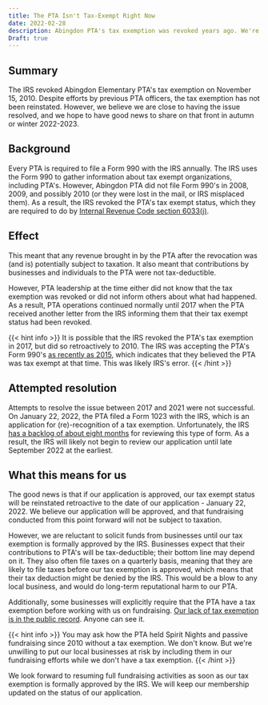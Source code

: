 ```yaml
---
title: The PTA Isn't Tax-Exempt Right Now
date: 2022-02-28
description: Abingdon PTA's tax exemption was revoked years ago. We're working on having it reinstated.
Draft: true
---
```


## Summary

The IRS revoked Abingdon Elementary PTA's tax exemption on November 15, 2010. Despite efforts by previous PTA officers, the tax exemption has not been reinstated. However, we believe we are close to having the issue resolved, and we hope to have good news to share on that front in autumn or winter 2022-2023.

## Background

Every PTA is required to file a Form 990 with the IRS annually. The IRS uses the Form 990 to gather information about tax exempt organizations, including PTA's. However, Abingdon PTA did not file Form 990's in 2008, 2009, and possibly 2010 (or they were lost in the mail, or IRS misplaced them). As a result, the IRS revoked the PTA's tax exempt status, which they are required to do by [Internal Revenue Code section 6033(j)](https://uscode.house.gov/view.xhtml?req=granuleid:USC-prelim-title26-section6033&num=0&edition=prelim).

## Effect

This meant that any revenue brought in by the PTA after the revocation was (and is) potentially subject to taxation. It also meant that contributions by businesses and individuals to the PTA were not tax-deductible.

However, PTA leadership at the time either did not know that the tax exemption was revoked or did not inform others about what had happened. As a result, PTA operations continued normally until 2017 when the PTA received another letter from the IRS informing them that their tax exempt status had been revoked.

{{< hint info >}}
It is possible that the IRS revoked the PTA's tax exemption in 2017, but did so retroactively to 2010. The IRS was accepting the PTA's Form 990's [as recently as 2015](https://projects.propublica.org/nonprofits/display_990/521289072/2016_06_EO%2F52-1289072_990EZ_201506), which indicates that they believed the PTA was tax exempt at that time. This was likely IRS's error.
{{< /hint >}}

## Attempted resolution

Attempts to resolve the issue between 2017 and 2021 were not successful. On January 22, 2022, the PTA filed a Form 1023 with the IRS, which is an application for (re)-recognition of a tax exemption. Unfortunately, the IRS [has a backlog of about eight months](https://www.irs.gov/charities-non-profits/charitable-organizations/wheres-my-application-for-tax-exempt-status) for reviewing this type of form. As a result, the IRS will likely not begin to review our application until late September 2022 at the earliest.

## What this means for us

The good news is that if our application is approved, our tax exempt status will be reinstated retroactive to the date of our application - January 22, 2022. We believe our application will be approved, and that fundraising conducted from this point forward will not be subject to taxation.

However, we are reluctant to solicit funds from businesses until our tax exemption is formally approved by the IRS. Businesses expect that their contributions to PTA's will be tax-deductible; their bottom line may depend on it. They also often file taxes on a quarterly basis, meaning that they are likely to file taxes before our tax exemption is approved, which means that their tax deduction might be denied by the IRS. This would be a blow to any local business, and would do long-term reputational harm to our PTA.

Additionally, some businesses will explicitly require that the PTA have a tax exemption before working with us on fundraising. [Our lack of tax exemption is in the public record](https://apps.irs.gov/app/eos/detailsPage?ein=521289072&name=VIRGINIA%20CONGRESS%20OF%20PARENTS%20AND&city=ARLINGTON&state=VA&countryAbbr=US&dba=TEACHERSABINGDON&type=REVOCATION&orgTags=REVOCATION). Anyone can see it.

{{< hint info >}}
You may ask how the PTA held Spirit Nights and passive fundraising since 2010 without a tax exemption. We don't know. But we're unwilling to put our local businesses at risk by including them in our fundraising efforts while we don't have a tax exemption.
{{< /hint >}}

We look forward to resuming full fundraising activities as soon as our tax exemption is formally approved by the IRS. We will keep our membership updated on the status of our application.